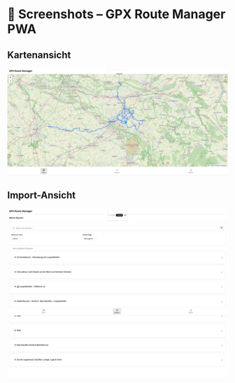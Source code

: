 # 📸 Screenshots – GPX Route Manager PWA

## Kartenansicht
<img src="./assets/pwa-gpx3.png" alt="Kartenansicht" width="700"/>

## Import-Ansicht
<img src="./assets/pwa-gpx.png" alt="Import-Ansicht" width="700"/>
